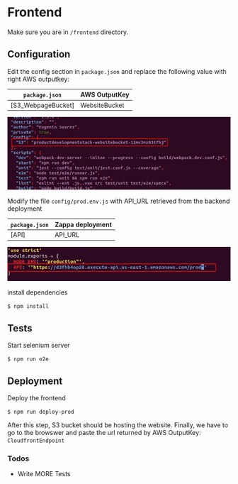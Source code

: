 Frontend
===============================
Make sure you are in `/frontend` directory.

Configuration
----------

Edit the config section in  `package.json` and replace the following value with right  AWS outputkey:


| `package.json` | AWS OutputKey|
| ------| ------ |
| [S3_WebpageBucket] | WebsiteBucket |


![Alt text](https://github.com/eugeniosu/ProductDevelopmentProject/blob/master/readme-images/packagejsonconf.jpg?raw=true)


Modify the file `config/prod.env.js` with API_URL retrieved from the backend deployment

| `package.json` | Zappa deployment|
| ------| ------ |
| [API] | API_URL |


![Alt text](https://github.com/eugeniosu/ProductDevelopmentProject/blob/master/readme-images/vueconf.jpg?raw=true)


install dependencies
```
$ npm install
```

Tests
----------
Start selenium server
```
$ npm run e2e
```

Deployment
----------

Deploy the frontend
```
$ npm run deploy-prod
```
After this step, S3 bucket should be hosting the website.
Finally, we have to go to the browswer and paste the url returned by  AWS OutputKey: `CloudfrontEndpoint`

### Todos
 - Write MORE Tests
